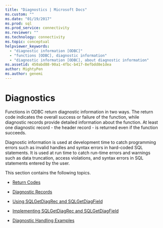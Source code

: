 ```yaml
---
title: "Diagnostics | Microsoft Docs"
ms.custom: ""
ms.date: "01/19/2017"
ms.prod: sql
ms.prod_service: connectivity
ms.reviewer: ""
ms.technology: connectivity
ms.topic: conceptual
helpviewer_keywords: 
  - "diagnostic information [ODBC]"
  - "functions [ODBC], diagnostic information"
  - "diagnostic information [ODBC], about diagnostic information"
ms.assetid: 450abd88-90a1-4fbc-b417-8efbdd8e1dea
author: MightyPen
ms.author: genemi
---
```

# Diagnostics
Functions in ODBC return diagnostic information in two ways. The return code indicates the overall success or failure of the function, while diagnostic records provide detailed information about the function. At least one diagnostic record - the header record - is returned even if the function succeeds.  
  
 Diagnostic information is used at development time to catch programming errors such as invalid handles and syntax errors in hard-coded SQL statements. It is used at run time to catch run-time errors and warnings such as data truncation, access violations, and syntax errors in SQL statements entered by the user.  
  
 This section contains the following topics.  
  
-   [Return Codes](../../../odbc/reference/develop-app/return-codes-odbc.md)  
  
-   [Diagnostic Records](../../../odbc/reference/develop-app/diagnostic-records.md)  
  
-   [Using SQLGetDiagRec and SQLGetDiagField](../../../odbc/reference/develop-app/using-sqlgetdiagrec-and-sqlgetdiagfield.md)  
  
-   [Implementing SQLGetDiagRec and SQLGetDiagField](../../../odbc/reference/develop-app/implementing-sqlgetdiagrec-and-sqlgetdiagfield.md)  
  
-   [Diagnostic Handling Examples](../../../odbc/reference/develop-app/diagnostic-handling-examples.md)
